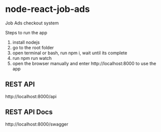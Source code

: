 # node-react-job-ads
Job Ads checkout system

Steps to run the app
1. install nodejs
2. go to the root folder
3. open terminal or bash, run npm i, wait until its complete
4. run npm run watch
5. open the browser manually and enter http://localhost:8000 to use the app

## REST API
http://localhost:8000/api

## REST API Docs
http://localhost:8000/swagger

